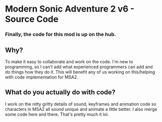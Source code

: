 # Modern Sonic Adventure 2 v6 - Source Code
### Finally, the code for this mod is up on the hub.



## Why?
To make it easy to collaborate and work on the code. I'm new to programming, so I can't add what experienced programmers can add and do things how they do it. This will benefit any of us working on this/helping with code implementation for MSA2.

## What do you actually do with code?
I work on the nitty gritty details of sound, keyframes and animation code so characters in MSA2 all sound unique and animate a little better. I also merge some code here and there. That's pretty much it lol.
